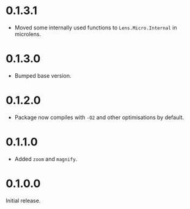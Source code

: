 # 0.1.3.1

* Moved some internally used functions to `Lens.Micro.Internal` in microlens.

# 0.1.3.0

* Bumped base version.

# 0.1.2.0

* Package now compiles with `-O2` and other optimisations by default.

# 0.1.1.0

* Added `zoom` and `magnify`.

# 0.1.0.0

Initial release.

